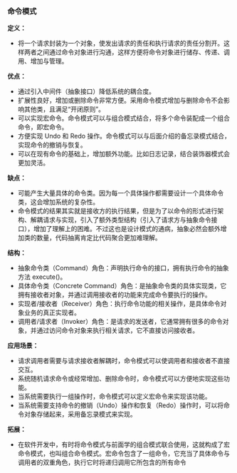 ### 命令模式

**定义：**

- 将一个请求封装为一个对象，使发出请求的责任和执行请求的责任分割开。这样两者之间通过命令对象进行沟通，这样方便将命令对象进行储存、传递、调用、增加与管理。

**优点：**

- 通过引入中间件（抽象接口）降低系统的耦合度。
- 扩展性良好，增加或删除命令非常方便。采用命令模式增加与删除命令不会影响其他类，且满足“开闭原则”。
- 可以实现宏命令。命令模式可以与组合模式结合，将多个命令装配成一个组合命令，即宏命令。
- 方便实现 Undo 和 Redo 操作。命令模式可以与后面介绍的备忘录模式结合，实现命令的撤销与恢复。
- 可以在现有命令的基础上，增加额外功能。比如日志记录，结合装饰器模式会更加灵活。

**缺点：**

- 可能产生大量具体的命令类。因为每一个具体操作都需要设计一个具体命令类，这会增加系统的复杂性。
- 命令模式的结果其实就是接收方的执行结果，但是为了以命令的形式进行架构、解耦请求与实现，引入了额外类型结构（引入了请求方与抽象命令接口），增加了理解上的困难。不过这也是设计模式的通病，抽象必然会额外增加类的数量，代码抽离肯定比代码聚合更加难理解。

**结构：**

- 抽象命令类（Command）角色：声明执行命令的接口，拥有执行命令的抽象方法 execute()。
- 具体命令类（Concrete Command）角色：是抽象命令类的具体实现类，它拥有接收者对象，并通过调用接收者的功能来完成命令要执行的操作。
- 实现者/接收者（Receiver）角色：执行命令功能的相关操作，是具体命令对象业务的真正实现者。
- 调用者/请求者（Invoker）角色：是请求的发送者，它通常拥有很多的命令对象，并通过访问命令对象来执行相关请求，它不直接访问接收者。

**应用场景：**

- 请求调用者需要与请求接收者解耦时，命令模式可以使调用者和接收者不直接交互。
- 系统随机请求命令或经常增加、删除命令时，命令模式可以方便地实现这些功能。
- 当系统需要执行一组操作时，命令模式可以定义宏命令来实现该功能。
- 当系统需要支持命令的撤销（Undo）操作和恢复（Redo）操作时，可以将命令对象存储起来，采用备忘录模式来实现。

**拓展：**

- 在软件开发中，有时将命令模式与前面学的组合模式联合使用，这就构成了宏命令模式，也叫组合命令模式。宏命令包含了一组命令，它充当了具体命令与调用者的双重角色，执行它时将递归调用它所包含的所有命令